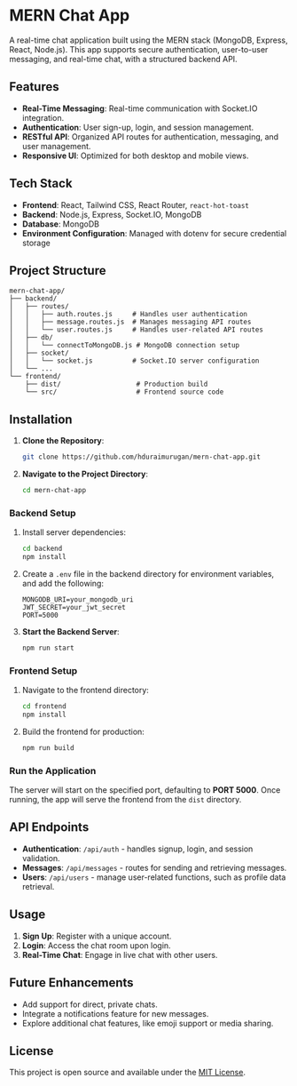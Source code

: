 # MERN Chat App

A real-time chat application built using the MERN stack (MongoDB, Express, React, Node.js). This app supports secure authentication, user-to-user messaging, and real-time chat, with a structured backend API.

## Features

- **Real-Time Messaging**: Real-time communication with Socket.IO integration.
- **Authentication**: User sign-up, login, and session management.
- **RESTful API**: Organized API routes for authentication, messaging, and user management.
- **Responsive UI**: Optimized for both desktop and mobile views.

## Tech Stack

- **Frontend**: React, Tailwind CSS, React Router, `react-hot-toast`
- **Backend**: Node.js, Express, Socket.IO, MongoDB
- **Database**: MongoDB
- **Environment Configuration**: Managed with dotenv for secure credential storage

## Project Structure

```plaintext
mern-chat-app/
├── backend/
│   ├── routes/
│   │   ├── auth.routes.js     # Handles user authentication
│   │   ├── message.routes.js  # Manages messaging API routes
│   │   └── user.routes.js     # Handles user-related API routes
│   ├── db/
│   │   └── connectToMongoDB.js # MongoDB connection setup
│   ├── socket/
│   │   └── socket.js          # Socket.IO server configuration
│   └── ...
└── frontend/
    ├── dist/                   # Production build
    └── src/                    # Frontend source code
```

## Installation

1. **Clone the Repository**:
   ```bash
   git clone https://github.com/hduraimurugan/mern-chat-app.git
   ```
2. **Navigate to the Project Directory**:
   ```bash
   cd mern-chat-app
   ```

### Backend Setup

1. Install server dependencies:
   ```bash
   cd backend
   npm install
   ```
2. Create a `.env` file in the backend directory for environment variables, and add the following:
   ```plaintext
   MONGODB_URI=your_mongodb_uri
   JWT_SECRET=your_jwt_secret
   PORT=5000
   ```
3. **Start the Backend Server**:
   ```bash
   npm run start
   ```

### Frontend Setup

1. Navigate to the frontend directory:
   ```bash
   cd frontend
   npm install
   ```
2. Build the frontend for production:
   ```bash
   npm run build
   ```

### Run the Application

The server will start on the specified port, defaulting to **PORT 5000**. Once running, the app will serve the frontend from the `dist` directory.

## API Endpoints

- **Authentication**: `/api/auth` - handles signup, login, and session validation.
- **Messages**: `/api/messages` - routes for sending and retrieving messages.
- **Users**: `/api/users` - manage user-related functions, such as profile data retrieval.

## Usage

1. **Sign Up**: Register with a unique account.
2. **Login**: Access the chat room upon login.
3. **Real-Time Chat**: Engage in live chat with other users.

## Future Enhancements

- Add support for direct, private chats.
- Integrate a notifications feature for new messages.
- Explore additional chat features, like emoji support or media sharing.

## License

This project is open source and available under the [MIT License](LICENSE).
